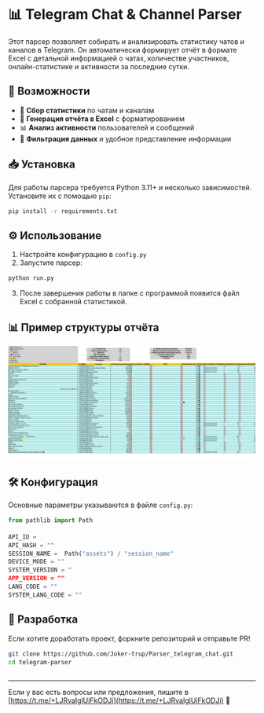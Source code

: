# 📊 Telegram Chat & Channel Parser

Этот парсер позволяет собирать и анализировать статистику чатов и каналов в Telegram. Он автоматически формирует отчёт в формате Excel с детальной информацией о чатах, количестве участников, онлайн-статистике и активности за последние сутки.

## 🚀 Возможности

- 📌 **Сбор статистики** по чатам и каналам
- 📝 **Генерация отчёта в Excel** с форматированием
- 📊 **Анализ активности** пользователей и сообщений
- 🔎 **Фильтрация данных** и удобное представление информации

## 📥 Установка

Для работы парсера требуется Python 3.11+ и несколько зависимостей. Установите их с помощью `pip`:

```bash
pip install -r requirements.txt
```

## ⚙️ Использование

1. Настройте конфигурацию в `config.py`&#x20;
2. Запустите парсер:

```bash
python run.py
```

3. После завершения работы в папке с программой появится файл Excel с собранной статистикой.

## 📊 Пример структуры отчёта

<img src="https://raw.githubusercontent.com/J0kerTrup/Parser_telegram_chat/refs/heads/main/assets/Example.jpg" alt="pytgcalls logo" />



## 🛠 Конфигурация

Основные параметры указываются в файле `config.py`:

```python
from pathlib import Path

API_ID =   
API_HASH = ""
SESSION_NAME =  Path("assets") / "session_name"
DEVICE_MODE = ""
SYSTEM_VERSION = " 
APP_VERSION = ""
LANG_CODE = ""
SYSTEM_LANG_CODE = ""
```

## 🔧 Разработка

Если хотите доработать проект, форкните репозиторий и отправьте PR!

```bash
git clone https://github.com/Joker-trup/Parser_telegram_chat.git
cd telegram-parser
```

##

---

Если у вас есть вопросы или предложения, пишите в [https://t.me/+LJRvaIglUiFkODJi](https://t.me/+LJRvaIglUiFkODJi) 🚀 

